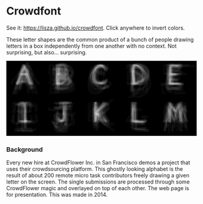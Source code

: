 # Crowdfont

See it: https://lisza.github.io/crowdfont. Click anywhere to invert colors.

These letter shapes are the common product of a bunch of people drawing
letters in a box independently from one another with no context.
Not surprising, but also... surprising.

![crowdfont ghostfont image](./files/ghostfont_readme.png)

### Background
Every new hire at CrowdFlower Inc. in San Francisco demos a project that
uses their crowdsourcing platform. This ghostly looking alphabet is the
result of about 200 remote micro task contributors freely drawing a
given letter on the screen. The single submissions are processed through
some CrowdFlower magic and overlayed on top of each other. The web page
is for presentation. This was made in 2014.
